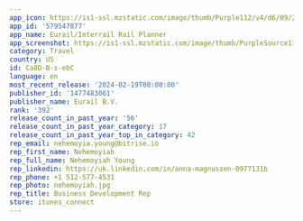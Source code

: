 ```yaml
---
app_icon: https://is1-ssl.mzstatic.com/image/thumb/Purple112/v4/d6/09/29/d6092992-9daf-c9c4-7a59-bcf1d10baae5/AppIcon-0-0-1x_U007emarketing-0-7-0-85-220.png/1024x1024bb.png
app_id: '579547877'
app_name: Eurail/Interrail Rail Planner
app_screenshot: https://is1-ssl.mzstatic.com/image/thumb/PurpleSource112/v4/41/dc/b6/41dcb695-c4ae-d07f-6400-53ed71bc9f26/1f6d7487-da8b-4d5b-b557-9e03dc731a27_en-US_IPHONE_65_01_Planner_result.png/1284x2778bb.png
category: Travel
country: US
id: Ca8D-B-s-ebC
language: en
most_recent_release: '2024-02-19T00:00:00'
publisher_id: '1477483061'
publisher_name: Eurail B.V.
rank: '392'
release_count_in_past_year: '56'
release_count_in_past_year_category: 17
release_count_in_past_year_top_in_category: 42
rep_email: nehemoyia.young@bitrise.io
rep_first_name: Nehemoyiah
rep_full_name: Nehemoyiah Young
rep_linkedin: https://uk.linkedin.com/in/anna-magnussen-0977131b
rep_phone: +1 512-577-4531
rep_photo: nehemoyiah.jpg
rep_title: Business Development Rep
store: itunes_connect
---
```

